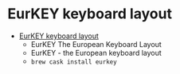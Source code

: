 # EurKEY keyboard layout
- [EurKEY keyboard layout](https://eurkey.steffen.bruentjen.eu/)
  -  EurKEY The European Keyboard Layout
  - EurKEY - the European keyboard layout
  - `brew cask install eurkey`
